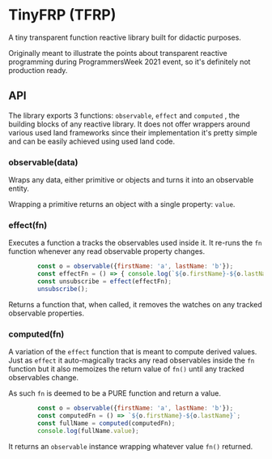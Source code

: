 # TinyFRP (TFRP)

A tiny transparent function reactive library built for didactic purposes. 

Originally meant to illustrate the points about transparent reactive programming during ProgrammersWeek 2021 event, so it's definitely not production ready.

## API

The library exports 3 functions: `observable`, `effect` and `computed` , the building blocks of any reactive library.
It does not offer wrappers around various used land frameworks since their implementation it's pretty simple and can be easily achieved using used land code.

### observable(data)

Wraps any data, either primitive or objects and turns it into an observable entity.

Wrapping a primitive returns an object with a single property: `value`.

### effect(fn)

Executes a function a tracks the observables used inside it. It re-runs the `fn` function whenever any read observable property changes.

```js
        const o = observable({firstName: 'a', lastName: 'b'});
        const effectFn = () => { console.log(`${o.firstName}-${o.lastName}`); };
        const unsubscribe = effect(effectFn);
        unsubscribe();
```

Returns a function that, when called, it removes the watches on any tracked observable properties.

### computed(fn)

A variation of the `effect` function that is meant to compute derived values. Just as `effect` it auto-magically tracks any read observables inside the `fn` function but it also memoizes the return value of `fn()` until any tracked observables change.

As such `fn` is deemed to be a PURE function and return a value.

```js
        const o = observable({firstName: 'a', lastName: 'b'});
        const computedFn = () => `${o.firstName}-${o.lastName}`;
        const fullName = computed(computedFn);
        console.log(fullName.value);
```

It returns an `observable` instance wrapping whatever value `fn()` returned.